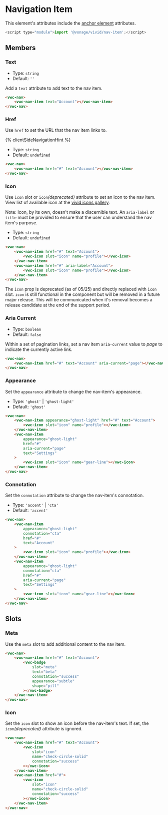 # Navigation Item

This element's attributes include the [anchor element](https://developer.mozilla.org/en-US/docs/Web/HTML/Element/a) attributes.

```js
<script type="module">import '@vonage/vivid/nav-item';</script>
```

## Members

### Text

- Type: `string`
- Default: `''`

Add a `text` attribute to add text to the nav item.

```html preview
<vwc-nav>
	<vwc-nav-item text="Account"></vwc-nav-item>
</vwc-nav>
```

### Href

Use `href` to set the URL that the nav item links to.

{% clientSideNavigationHint %}

- Type: `string`
- Default: `undefined`

```html preview
<vwc-nav>
	<vwc-nav-item href="#" text="Account"></vwc-nav-item>
</vwc-nav>
```

### Icon

Use `icon` slot or `icon`_(deprecated)_ attribute to set an icon to the nav item.
View list of available icon at the [vivid icons gallery](/icons/icons-gallery/).

Note: Icon, by its own, doesn't make a discernible text. An `aria-label` or `title` must be provided to ensure that the user can understand the nav item's purpose.

- Type: `string`
- Default: `undefined`

```html preview
<vwc-nav>
	<vwc-nav-item href="#" text="Account">
		<vwc-icon slot="icon" name="profile"></vwc-icon>
	</vwc-nav-item>
	<vwc-nav-item href="#" aria-label="Account">
		<vwc-icon slot="icon" name="profile"></vwc-icon>
	</vwc-nav-item>
</vwc-nav>
```

<vwc-note connotation="warning" headline="Deprecated Prop: icon">
	<vwc-icon slot="icon" name="warning-line"></vwc-icon>

The `icon` prop is deprecated (as of 05/25) and directly replaced with `icon` slot. `icon` is still functional in the component but will be removed in a future major release. This will be communicated when it's removal becomes a release candidate at the end of the support period.

</vwc-note>

### Aria Current

- Type: `boolean`
- Default: `false`

Within a set of pagination links, set a nav item `aria-current` value to _page_ to indicate the currently active link.

```html preview
<vwc-nav>
	<vwc-nav-item href="#" text="Account" aria-current="page"></vwc-nav-item>
</vwc-nav>
```

### Appearance

Set the `appearance` attribute to change the nav-item's appearance.

- Type: `'ghost'` | `'ghost-light'`
- Default: `'ghost'`

```html preview
<vwc-nav>
	<vwc-nav-item appearance="ghost-light" href="#" text="Account">
		<vwc-icon slot="icon" name="profile"></vwc-icon>
	</vwc-nav-item>
	<vwc-nav-item
		appearance="ghost-light"
		href="#"
		aria-current="page"
		text="Settings"
	>
		<vwc-icon slot="icon" name="gear-line"></vwc-icon>
	</vwc-nav-item>
</vwc-nav>
```

### Connotation

Set the `connotation` attribute to change the nav-item's connotation.

- Type: `'accent'` | `'cta'`
- Default: `'accent'`

```html preview
<vwc-nav>
	<vwc-nav-item
		appearance="ghost-light"
		connotation="cta"
		href="#"
		text="Account"
	>
		<vwc-icon slot="icon" name="profile"></vwc-icon>
	</vwc-nav-item>
	<vwc-nav-item
		appearance="ghost-light"
		connotation="cta"
		href="#"
		aria-current="page"
		text="Settings"
	>
		<vwc-icon slot="icon" name="gear-line"></vwc-icon>
	</vwc-nav-item>
</vwc-nav>
```

## Slots

### Meta

Use the `meta` slot to add additional content to the nav item.

```html preview
<vwc-nav>
	<vwc-nav-item href="#" text="Account">
		<vwc-badge
			slot="meta"
			text="beta"
			connotation="success"
			appearance="subtle"
			shape="pill"
		></vwc-badge>
	</vwc-nav-item>
</vwc-nav>
```

### Icon

Set the `icon` slot to show an icon before the nav-item's text.
If set, the `icon`_(deprecated)_ attribute is ignored.

```html preview
<vwc-nav>
	<vwc-nav-item href="#" text="Account">
		<vwc-icon
			slot="icon"
			name="check-circle-solid"
			connotation="success"
		></vwc-icon>
	</vwc-nav-item>
	<vwc-nav-item href="#">
		<vwc-icon
			slot="icon"
			name="check-circle-solid"
			connotation="success"
		></vwc-icon>
	</vwc-nav-item>
</vwc-nav>
```
